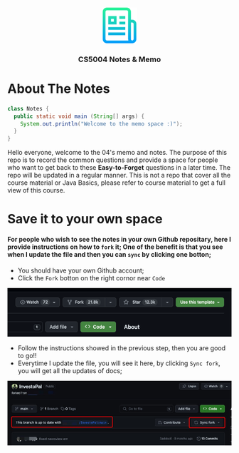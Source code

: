 <!-- Improved compatibility of back to top link: See: https://github.com/othneildrew/Best-README-Template/pull/73 -->

<a name="readme-top"></a>

<!-- PROJECT LOGO -->
<br />
<div align="center">
  <a href="https://github.com/othneildrew/Best-README-Template">
    <img src="resources/logo.png" alt="Logo" width="80" height="80">
  </a>
  <h3 align="center">CS5004 Notes & Memo</h3>
</div>

# About The Notes

```java
class Notes {
  public static void main (String[] args) {
    System.out.println("Welcome to the memo space :)");
  }
}
```

Hello everyone, welcome to the 04's memo and notes. The purpose of this repo is to record the common questions and provide a space for people who want to get back to these **Easy-to-Forget** questions in a later time. The repo will be updated in a regular manner. This is not a repo that cover all the course material or Java Basics, please refer to course material to get a full view of this course.

# Save it to your own space

#### For people who wish to see the notes in your own Github repositary, here I provide instructions on how to `fork` it; One of the benefit is that you see when I update the file and then you can `sync` by clicking one botton;

- You should have your own Github account;
- Click the `Fork` botton on the right cornor near `Code`

<div align="center">
  <img src = 'resources/fork.png'>
</div>

- Follow the instructions showed in the previous step, then you are good to go!!
- Everytime I update the file, you will see it here, by clicking `Sync fork`, you will get all the updates of docs;

<div align="center">
  <img src = 'resources/r1.jpg'>
</div>

